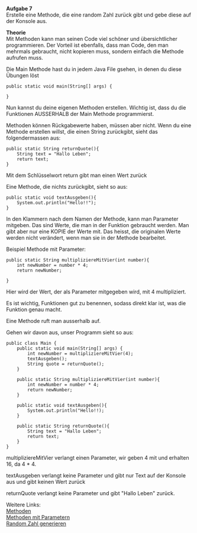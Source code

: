 <b>Aufgabe 7</b></br>
Erstelle eine Methode, die eine random Zahl zurück gibt und gebe diese
auf der Konsole aus.

<b>Theorie</b></br>
Mit Methoden kann man seinen Code viel schöner und übersichtlicher programmieren.
Der Vorteil ist ebenfalls, dass man Code, den man mehrmals gebraucht, nicht kopieren muss, 
sondern einfach die Methode aufrufen muss.

Die Main Methode hast du in jedem Java File gsehen, in denen du diese Übungen löst
```
public static void main(String[] args) {

}
```

Nun kannst du deine eigenen Methoden erstellen. Wichtig ist, dass du die Funktionen AUSSERHALB
der Main Methode programmierst. 

Methoden können Rückgabewerte haben, müssen aber nicht. 
Wenn du eine Methode erstellen willst, die einen String zurückgibt, sieht das folgendermassen aus:
```
public static String returnQuote(){
    String text = "Hallo Leben";
    return text;
}
```
Mit dem Schlüsselwort return gibt man einen Wert zurück

Eine Methode, die nichts zurückgibt, sieht so aus:
```
public static void textAusgeben(){
    System.out.println("Hello!!");
}
```

In den Klammern nach dem Namen der Methode, kann man Parameter mitgeben.
Das sind Werte, die man in der Funktion gebraucht werden. Man gibt aber nur eine KOPIE der Werte mit.
Das heisst, die originalen Werte werden nicht verändert, wenn man sie in der Methode bearbeitet.

Beispiel Methode mit Parameter:

```
public static String multipliziereMitVier(int number){
    int newNumber = number * 4;
    return newNumber;

}
```
Hier wird der Wert, der als Parameter mitgegeben wird, mit 4 multipliziert.

Es ist wichtig, Funktionen gut zu benennen, sodass direkt klar ist, was die Funktion genau macht.

Eine Methode ruft man ausserhalb auf. 

Gehen wir davon aus, unser Programm sieht so aus:

```
public class Main {
    public static void main(String[] args) {
        int newNumber = multipliziereMitVier(4);
        textAusgeben();
        String quote = returnQuote();
    }
    
    public static String multipliziereMitVier(int number){
        int newNumber = number * 4;
        return newNumber;
    }
    
    public static void textAusgeben(){
        System.out.println("Hello!!);
    }
    
    public static String returnQuote(){
        String text = "Hallo Leben";
        return text;
    }
}

```
multipliziereMitVier verlangt einen Parameter, wir geben 4 mit und erhalten 16, da 4 * 4.

textAusgeben verlangt keine Parameter und gibt nur Text auf der Konsole aus und gibt keinen Wert zurück

returnQuote verlangt keine Parameter und gibt "Hallo Leben" zurück.

Weitere Links:</br>
<a href="https://www.w3schools.com/java/java_methods.asp">Methoden</a></br>
<a href="https://www.w3schools.com/java/java_methods_param.asp">Methoden mit Parametern</a></br>
<a href="https://www.w3schools.com/java/java_math.asp">Random Zahl generieren</a>
